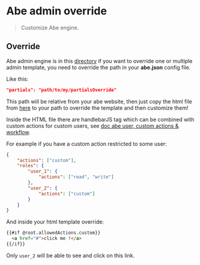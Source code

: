 # Abe admin override

> Customize Abe engine.

## Override

Abe admin engine is in this [directory](src/server/views/partials) if you want to override one or multiple admin template, you need to override the path in your __abe.json__ config file.

Like this:

```json
"partials": "path/to/my/partialsOverride"
```

This path will be relative from your abe website, then just copy the html file from [here](src/server/views/partials) to your path to override the template and then customize them!

Inside the HTML file there are handlebarJS tag which can be combined with custom actions for custom users, see [doc abe user, custom actions & workflow](docs/abe-users.md).

For example if you have a custom action restricted to some user:

```json
{
    "actions": ["custom"],
    "roles": {
        "user_1": {
            "actions": ["read", "write"]
        },
        "user_2": {
            "actions": ["custom"]
        }
    }
}
```

And inside your html template override:

```html
{{#if @root.allowedActions.custom}}
  <a href="#">click me !</a>
{{/if}}
```

Only `user_2` will be able to see and click on this link.
